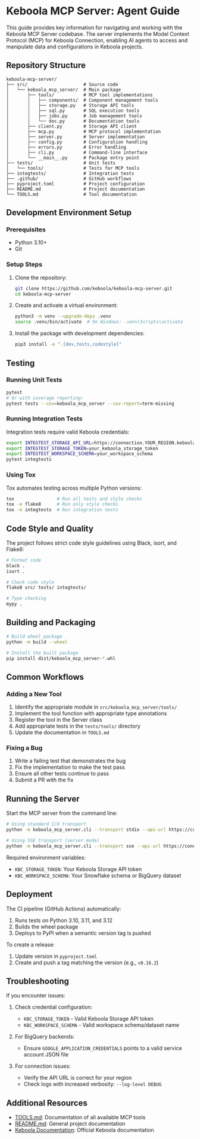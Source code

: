# Keboola MCP Server: Agent Guide

This guide provides key information for navigating and working with the Keboola MCP Server codebase. The server implements the Model Context Protocol (MCP) for Keboola Connection, enabling AI agents to access and manipulate data and configurations in Keboola projects.

## Repository Structure

```
keboola-mcp-server/
├── src/                     # Source code
│   └── keboola_mcp_server/  # Main package
│       ├── tools/           # MCP tool implementations
│       │   ├── components/  # Component management tools
│       │   ├── storage.py   # Storage API tools
│       │   ├── sql.py       # SQL execution tools
│       │   ├── jobs.py      # Job management tools
│       │   └── doc.py       # Documentation tools
│       ├── client.py        # Storage API client
│       ├── mcp.py           # MCP protocol implementation
│       ├── server.py        # Server implementation
│       ├── config.py        # Configuration handling
│       ├── errors.py        # Error handling
│       ├── cli.py           # Command-line interface
│       └── __main__.py      # Package entry point
├── tests/                   # Unit tests
│   └── tools/               # Tests for MCP tools
├── integtests/              # Integration tests
├── .github/                 # GitHub workflows
├── pyproject.toml           # Project configuration
├── README.md                # Project documentation
└── TOOLS.md                 # Tool documentation
```

## Development Environment Setup

### Prerequisites
- Python 3.10+
- Git

### Setup Steps
1. Clone the repository:
   ```bash
   git clone https://github.com/keboola/keboola-mcp-server.git
   cd keboola-mcp-server
   ```

2. Create and activate a virtual environment:
   ```bash
   python3 -m venv --upgrade-deps .venv
   source .venv/bin/activate  # On Windows: .venv\Scripts\activate
   ```

3. Install the package with development dependencies:
   ```bash
   pip3 install -e ".[dev,tests,codestyle]"
   ```

## Testing

### Running Unit Tests
```bash
pytest
# Or with coverage reporting:
pytest tests --cov=keboola_mcp_server --cov-report=term-missing
```

### Running Integration Tests
Integration tests require valid Keboola credentials:

```bash
export INTEGTEST_STORAGE_API_URL=https://connection.YOUR_REGION.keboola.com
export INTEGTEST_STORAGE_TOKEN=your_keboola_storage_token
export INTEGTEST_WORKSPACE_SCHEMA=your_workspace_schema
pytest integtests
```

### Using Tox
Tox automates testing across multiple Python versions:

```bash
tox                # Run all tests and style checks
tox -e flake8      # Run only style checks
tox -e integtests  # Run integration tests
```

## Code Style and Quality

The project follows strict code style guidelines using Black, isort, and Flake8:

```bash
# Format code
black .
isort .

# Check code style
flake8 src/ tests/ integtests/

# Type checking
mypy .
```

## Building and Packaging

```bash
# Build wheel package
python -m build --wheel

# Install the built package
pip install dist/keboola_mcp_server-*.whl
```

## Common Workflows

### Adding a New Tool
1. Identify the appropriate module in `src/keboola_mcp_server/tools/` 
2. Implement the tool function with appropriate type annotations
3. Register the tool in the Server class
4. Add appropriate tests in the `tests/tools/` directory
5. Update the documentation in `TOOLS.md`

### Fixing a Bug
1. Write a failing test that demonstrates the bug
2. Fix the implementation to make the test pass
3. Ensure all other tests continue to pass
4. Submit a PR with the fix

## Running the Server

Start the MCP server from the command line:

```bash
# Using standard I/O transport
python -m keboola_mcp_server.cli --transport stdio --api-url https://connection.YOUR_REGION.keboola.com

# Using SSE transport (server mode)
python -m keboola_mcp_server.cli --transport sse --api-url https://connection.YOUR_REGION.keboola.com
```

Required environment variables:
- `KBC_STORAGE_TOKEN`: Your Keboola Storage API token
- `KBC_WORKSPACE_SCHEMA`: Your Snowflake schema or BigQuery dataset

## Deployment

The CI pipeline (GitHub Actions) automatically:
1. Runs tests on Python 3.10, 3.11, and 3.12
2. Builds the wheel package
3. Deploys to PyPI when a semantic version tag is pushed

To create a release:
1. Update version in `pyproject.toml` 
2. Create and push a tag matching the version (e.g., `v0.16.2`)

## Troubleshooting

If you encounter issues:

1. Check credential configuration:
   - `KBC_STORAGE_TOKEN` - Valid Keboola Storage API token
   - `KBC_WORKSPACE_SCHEMA` - Valid workspace schema/dataset name

2. For BigQuery backends:
   - Ensure `GOOGLE_APPLICATION_CREDENTIALS` points to a valid service account JSON file

3. For connection issues:
   - Verify the API URL is correct for your region
   - Check logs with increased verbosity: `--log-level DEBUG`

## Additional Resources

- [TOOLS.md](TOOLS.md): Documentation of all available MCP tools
- [README.md](README.md): General project documentation
- [Keboola Documentation](https://help.keboola.com): Official Keboola documentation 